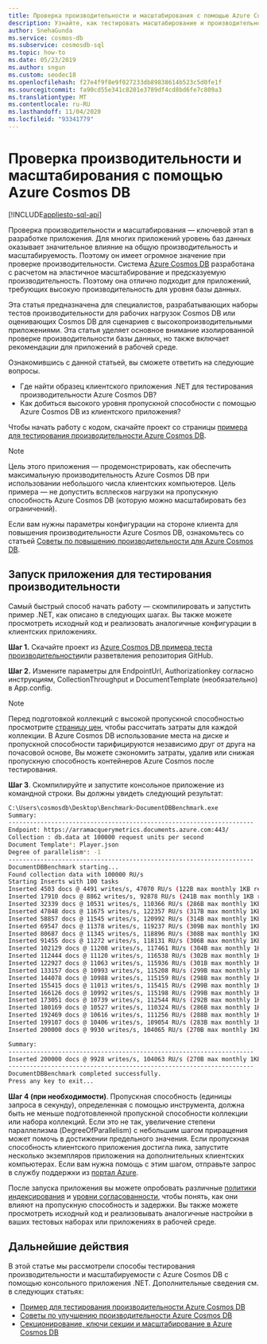 ```yaml
---
title: Проверка производительности и масштабирования с помощью Azure Cosmos DB
description: Узнайте, как тестировать масштабирование и производительность с помощью Azure Cosmos DB. Затем вы сможете оценить возможности Azure Cosmos DB для сценариев с высокопроизводительными приложениями.
author: SnehaGunda
ms.service: cosmos-db
ms.subservice: cosmosdb-sql
ms.topic: how-to
ms.date: 05/23/2019
ms.author: sngun
ms.custom: seodec18
ms.openlocfilehash: f27e4f9f8e9f027233db89838614b523c5d0fe1f
ms.sourcegitcommit: fa90cd55e341c8201e3789df4cd8bd6fe7c809a3
ms.translationtype: MT
ms.contentlocale: ru-RU
ms.lasthandoff: 11/04/2020
ms.locfileid: "93341779"
---
```

# <a name="performance-and-scale-testing-with-azure-cosmos-db"></a>Проверка производительности и масштабирования с помощью Azure Cosmos DB
[!INCLUDE[appliesto-sql-api](includes/appliesto-sql-api.md)]

Проверка производительности и масштабирования — ключевой этап в разработке приложения. Для многих приложений уровень баз данных оказывает значительное влияние на общую производительность и масштабируемость. Поэтому он имеет огромное значение при проверке производительности. Система [Azure Cosmos DB](https://azure.microsoft.com/services/cosmos-db/) разработана с расчетом на эластичное масштабирование и предсказуемую производительность. Поэтому она отлично подходит для приложений, требующих высокую производительность для уровня базы данных. 

Эта статья предназначена для специалистов, разрабатывающих наборы тестов производительности для рабочих нагрузок Cosmos DB или оценивающих Cosmos DB для сценариев с высокопроизводительными приложениями. Эта статья уделяет основное внимание изолированной проверке производительности базы данных, но также включает рекомендации для приложений в рабочей среде.

Ознакомившись с данной статьей, вы сможете ответить на следующие вопросы. 

* Где найти образец клиентского приложения .NET для тестирования производительности Azure Cosmos DB? 
* Как добиться высокого уровня пропускной способности с помощью Azure Cosmos DB из клиентского приложения?

Чтобы начать работу с кодом, скачайте проект со страницы [примера для тестирования производительности Azure Cosmos DB](https://github.com/Azure/azure-documentdb-dotnet/tree/master/samples/documentdb-benchmark). 

> [!NOTE]
> Цель этого приложения — продемонстрировать, как обеспечить максимальную производительность Azure Cosmos DB при использовании небольшого числа клиентских компьютеров. Цель примера — не допустить всплесков нагрузки на пропускную способность Azure Cosmos DB (которую можно масштабировать без ограничений).

Если вам нужны параметры конфигурации на стороне клиента для повышения производительности Azure Cosmos DB, ознакомьтесь со статьей [Советы по повышению производительности для Azure Cosmos DB](performance-tips.md).

## <a name="run-the-performance-testing-application"></a>Запуск приложения для тестирования производительности
Самый быстрый способ начать работу — скомпилировать и запустить пример .NET, как описано в следующих шагах. Вы также можете просмотреть исходный код и реализовать аналогичные конфигурации в клиентских приложениях.

**Шаг 1.** Скачайте проект из [Azure Cosmos DB примера теста производительности](https://github.com/Azure/azure-documentdb-dotnet/tree/master/samples/documentdb-benchmark)или разветвления репозитория GitHub.

**Шаг 2.** Измените параметры для EndpointUrl, Authorizationkey согласно инструкциям, CollectionThroughput и DocumentTemplate (необязательно) в App.config.

> [!NOTE]
> Перед подготовкой коллекций с высокой пропускной способностью просмотрите [страницу цен](https://azure.microsoft.com/pricing/details/cosmos-db/), чтобы рассчитать затраты для каждой коллекции. В Azure Cosmos DB использование места на диске и пропускной способности тарифицируются независимо друг от друга на почасовой основе, Вы можете сэкономить затраты, удалив или снижая пропускную способность контейнеров Azure Cosmos после тестирования.
> 
> 

**Шаг 3**. Скомпилируйте и запустите консольное приложение из командной строки. Вы должны увидеть следующий результат:

```bash
C:\Users\cosmosdb\Desktop\Benchmark>DocumentDBBenchmark.exe
Summary:
---------------------------------------------------------------------
Endpoint: https://arramacquerymetrics.documents.azure.com:443/
Collection : db.data at 100000 request units per second
Document Template*: Player.json
Degree of parallelism*: -1
---------------------------------------------------------------------
DocumentDBBenchmark starting...
Found collection data with 100000 RU/s
Starting Inserts with 100 tasks
Inserted 4503 docs @ 4491 writes/s, 47070 RU/s (122B max monthly 1KB reads)
Inserted 17910 docs @ 8862 writes/s, 92878 RU/s (241B max monthly 1KB reads)
Inserted 32339 docs @ 10531 writes/s, 110366 RU/s (286B max monthly 1KB reads)
Inserted 47848 docs @ 11675 writes/s, 122357 RU/s (317B max monthly 1KB reads)
Inserted 58857 docs @ 11545 writes/s, 120992 RU/s (314B max monthly 1KB reads)
Inserted 69547 docs @ 11378 writes/s, 119237 RU/s (309B max monthly 1KB reads)
Inserted 80687 docs @ 11345 writes/s, 118896 RU/s (308B max monthly 1KB reads)
Inserted 91455 docs @ 11272 writes/s, 118131 RU/s (306B max monthly 1KB reads)
Inserted 102129 docs @ 11208 writes/s, 117461 RU/s (304B max monthly 1KB reads)
Inserted 112444 docs @ 11120 writes/s, 116538 RU/s (302B max monthly 1KB reads)
Inserted 122927 docs @ 11063 writes/s, 115936 RU/s (301B max monthly 1KB reads)
Inserted 133157 docs @ 10993 writes/s, 115208 RU/s (299B max monthly 1KB reads)
Inserted 144078 docs @ 10988 writes/s, 115159 RU/s (298B max monthly 1KB reads)
Inserted 155415 docs @ 11013 writes/s, 115415 RU/s (299B max monthly 1KB reads)
Inserted 166126 docs @ 10992 writes/s, 115198 RU/s (299B max monthly 1KB reads)
Inserted 173051 docs @ 10739 writes/s, 112544 RU/s (292B max monthly 1KB reads)
Inserted 180169 docs @ 10527 writes/s, 110324 RU/s (286B max monthly 1KB reads)
Inserted 192469 docs @ 10616 writes/s, 111256 RU/s (288B max monthly 1KB reads)
Inserted 199107 docs @ 10406 writes/s, 109054 RU/s (283B max monthly 1KB reads)
Inserted 200000 docs @ 9930 writes/s, 104065 RU/s (270B max monthly 1KB reads)

Summary:
---------------------------------------------------------------------
Inserted 200000 docs @ 9928 writes/s, 104063 RU/s (270B max monthly 1KB reads)
---------------------------------------------------------------------
DocumentDBBenchmark completed successfully.
Press any key to exit...
```

**Шаг 4 (при необходимости)**. Пропускная способность (единицы запроса в секунду), определенная с помощью инструмента, должна быть не меньше подготовленной пропускной способности коллекции или набора коллекций. Если это не так, увеличение степени параллелизма (DegreeOfParallelism) с небольшим шагом приращения может помочь в достижении предельного значения. Если пропускная способность клиентского приложения достигла пика, запустите несколько экземпляров приложения на дополнительных клиентских компьютерах. Если вам нужна помощь с этим шагом, отправьте запрос в службу поддержки из [портал Azure](https://portal.azure.com).

После запуска приложения вы можете опробовать различные [политики индексирования](index-policy.md) и [уровни согласованности](consistency-levels.md), чтобы понять, как они влияют на пропускную способность и задержки. Вы также можете просмотреть исходный код и реализовывать аналогичные настройки в ваших тестовых наборах или приложениях в рабочей среде.

## <a name="next-steps"></a>Дальнейшие действия

В этой статье мы рассмотрели способы тестирования производительности и масштабируемости с Azure Cosmos DB с помощью консольного приложения .NET. Дополнительные сведения см. в следующих статьях:

* [Пример для тестирования производительности Azure Cosmos DB](https://github.com/Azure/azure-documentdb-dotnet/tree/master/samples/documentdb-benchmark)
* [Советы по улучшению производительности Azure Cosmos DB](performance-tips.md)
* [Секционирование, ключи секции и масштабирование в Azure Cosmos DB](partitioning-overview.md)



